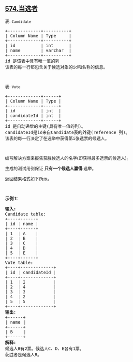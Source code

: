 ## [574.当选者](https://leetcode.cn/problems/winning-candidate/)
<p>表: <code>Candidate</code></p>

<pre>
+-------------+----------+
| Column Name | Type     |
+-------------+----------+
| id          | int      |
| name        | varchar  |
+-------------+----------+
id 是该表中具有唯一值的列
该表的每一行都包含关于候选对象的id和名称的信息。</pre>

<p>&nbsp;</p>

<p>表:&nbsp;<code>Vote</code></p>

<pre>
+-------------+------+
| Column Name | Type |
+-------------+------+
| id          | int  |
| candidateId | int  |
+-------------+------+
id 是自动递增的主键(具有唯一值的列)。
candidateId是id来自Candidate表的外键(reference 列)。
该表的每一行决定了在选举中获得第i张选票的候选人。</pre>

<p>&nbsp;</p>

<p>编写解决方案来报告获胜候选人的名字(即获得最多选票的候选人)。</p>

<p>生成的测试用例保证&nbsp;<strong>只有一个候选人赢得&nbsp;</strong>选举。</p>

<p>返回结果格式如下所示。</p>

<p>&nbsp;</p>

<p><strong>示例 1:</strong></p>

<pre>
<strong>输入:</strong> 
Candidate table:
+----+------+
| id | name |
+----+------+
| 1  | A    |
| 2  | B    |
| 3  | C    |
| 4  | D    |
| 5  | E    |
+----+------+
Vote table:
+----+-------------+
| id | candidateId |
+----+-------------+
| 1  | 2           |
| 2  | 4           |
| 3  | 3           |
| 4  | 2           |
| 5  | 5           |
+----+-------------+
<strong>输出:</strong> 
+------+
| name |
+------+
| B    |
+------+
<strong>解释:</strong> 
候选人B有2票。候选人C、D、E各有1票。
获胜者是候选人B。</pre>
